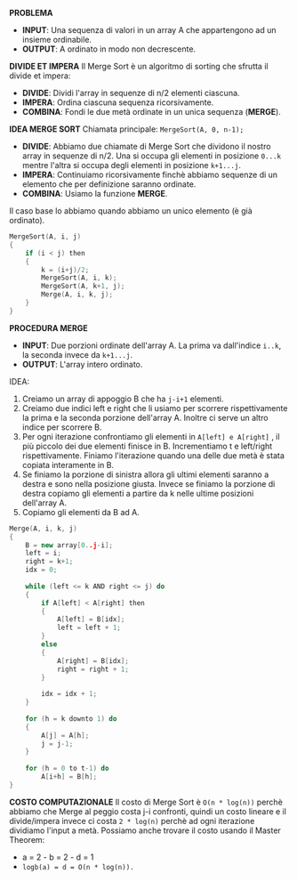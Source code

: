**PROBLEMA**
- **INPUT**: Una sequenza di valori in un array A che appartengono ad un insieme ordinabile.
- **OUTPUT**: A ordinato in modo non decrescente.

**DIVIDE ET IMPERA**
Il Merge Sort è un algoritmo di sorting che sfrutta il divide et impera:

- **DIVIDE**: Dividi l'array in sequenze di n/2 elementi ciascuna.
- **IMPERA**: Ordina ciascuna sequenza ricorsivamente.
- **COMBINA**: Fondi le due metà ordinate in un unica sequenza (**MERGE**).

**IDEA MERGE SORT**
Chiamata principale: `MergeSort(A, 0, n-1);`

- **DIVIDE**: Abbiamo due chiamate di Merge Sort che dividono il nostro array in sequenze di n/2. Una si occupa gli elementi in posizione `0...k` mentre l'altra si occupa degli elementi in posizione `k+1...j`.
- **IMPERA**: Continuiamo ricorsivamente finchè abbiamo sequenze di un elemento che per definizione saranno ordinate.
- **COMBINA**: Usiamo la funzione **MERGE**.
  
Il caso base lo abbiamo quando abbiamo un unico elemento (è già ordinato).

``` C++
MergeSort(A, i, j)
{
	if (i < j) then
	{
		k = (i+j)/2;
		MergeSort(A, i, k);
		MergeSort(A, k+1, j);
		Merge(A, i, k, j);
	}
}
```

**PROCEDURA MERGE**
- **INPUT**: Due porzioni ordinate dell'array A. La prima va dall'indice `i..k`, la seconda invece da `k+1...j`. 
- **OUTPUT**: L'array intero ordinato.

IDEA:
1) Creiamo un array di appoggio B che ha `j-i+1` elementi.
2) Creiamo due indici left e right che li usiamo per scorrere rispettivamente la prima e la seconda porzione dell'array A. Inoltre ci serve un altro indice per scorrere B.
3) Per ogni iterazione confrontiamo gli elementi in `A[left] e A[right]` , il più piccolo dei due elementi finisce in B. Incrementiamo t e left/right rispettivamente. Finiamo l'iterazione quando una delle due metà è stata copiata interamente in B.
4) Se finiamo la porzione di sinistra allora gli ultimi elementi saranno a destra e sono nella posizione giusta. Invece se finiamo la porzione di destra copiamo gli elementi a partire da k nelle ultime posizioni dell'array A.
5) Copiamo gli elementi da B ad A.


``` C++
Merge(A, i, k, j)
{
	B = new array[0..j-i];
	left = i;
	right = k+1;
	idx = 0;
	
	while (left <= k AND right <= j) do
	{
		if A[left] < A[right] then
		{
			A[left] = B[idx];
			left = left + 1;
		}
		else
		{
			A[right] = B[idx];
			right = right + 1;
		}
		
		idx = idx + 1;
	}
	
	for (h = k downto 1) do
	{
		A[j] = A[h];
		j = j-1;
	}
	
	for (h = 0 to t-1) do
		A[i+h] = B[h];
}
```

**COSTO COMPUTAZIONALE**
Il costo di Merge Sort è `O(n * log(n))` perchè abbiamo che Merge al peggio costa j-i confronti, quindi un costo lineare e il divide/impera invece ci costa `2 * log(n)` perchè ad ogni iterazione dividiamo l'input a metà. Possiamo anche trovare il costo usando il Master Theorem:

- a = 2 - b = 2 - d = 1
- `logb(a) = d = O(n * log(n)).`